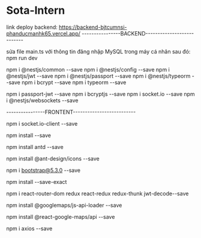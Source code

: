 # Sota-Intern
link deploy backend: https://backend-bjtcumnsi-phanducmanhk65.vercel.app/
----------------BACKEND---------------------------

sửa file main.ts với thông tin đăng nhập MySQL trong máy cá nhân
sau đó: npm run dev

npm i @nestjs/common --save
npm i @nestjs/config --save
npm i @nestjs/jwt --save
npm i @nestjs/passport --save
npm i @nestjs/typeorm --save
npm i bcrypt --save
npm i typeorm --save


npm i passport-jwt --save
npm i bcryptjs --save
npm i socket.io --save
npm i @nestjs/websockets --save

----------------FRONTENT--------------------------

npm i socket.io-client --save

npm install --save

npm install antd --save

npm install @ant-design/icons --save

npm i bootstrap@5.3.0 --save

npm install --save-exact 

npm i react-router-dom redux react-redux redux-thunk jwt-decode--save

npm install @googlemaps/js-api-loader --save

npm install @react-google-maps/api --save

npm i axios --save
